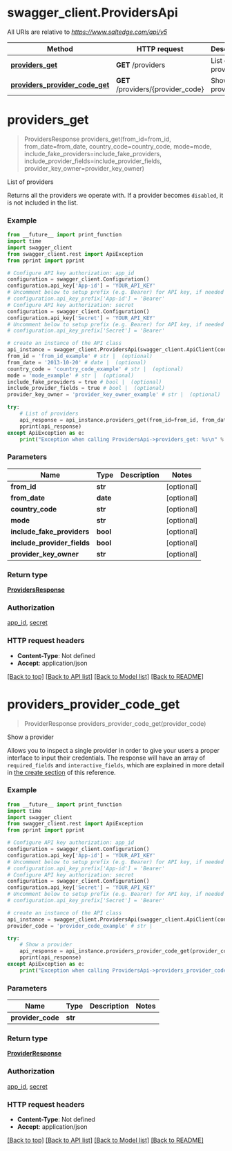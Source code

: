 # swagger_client.ProvidersApi

All URIs are relative to *https://www.saltedge.com/api/v5*

Method | HTTP request | Description
------------- | ------------- | -------------
[**providers_get**](ProvidersApi.md#providers_get) | **GET** /providers | List of providers
[**providers_provider_code_get**](ProvidersApi.md#providers_provider_code_get) | **GET** /providers/{provider_code} | Show a provider

# **providers_get**
> ProvidersResponse providers_get(from_id=from_id, from_date=from_date, country_code=country_code, mode=mode, include_fake_providers=include_fake_providers, include_provider_fields=include_provider_fields, provider_key_owner=provider_key_owner)

List of providers

Returns all the providers we operate with. If a provider becomes `disabled`, it is not included in the list. 

### Example
```python
from __future__ import print_function
import time
import swagger_client
from swagger_client.rest import ApiException
from pprint import pprint

# Configure API key authorization: app_id
configuration = swagger_client.Configuration()
configuration.api_key['App-id'] = 'YOUR_API_KEY'
# Uncomment below to setup prefix (e.g. Bearer) for API key, if needed
# configuration.api_key_prefix['App-id'] = 'Bearer'
# Configure API key authorization: secret
configuration = swagger_client.Configuration()
configuration.api_key['Secret'] = 'YOUR_API_KEY'
# Uncomment below to setup prefix (e.g. Bearer) for API key, if needed
# configuration.api_key_prefix['Secret'] = 'Bearer'

# create an instance of the API class
api_instance = swagger_client.ProvidersApi(swagger_client.ApiClient(configuration))
from_id = 'from_id_example' # str |  (optional)
from_date = '2013-10-20' # date |  (optional)
country_code = 'country_code_example' # str |  (optional)
mode = 'mode_example' # str |  (optional)
include_fake_providers = true # bool |  (optional)
include_provider_fields = true # bool |  (optional)
provider_key_owner = 'provider_key_owner_example' # str |  (optional)

try:
    # List of providers
    api_response = api_instance.providers_get(from_id=from_id, from_date=from_date, country_code=country_code, mode=mode, include_fake_providers=include_fake_providers, include_provider_fields=include_provider_fields, provider_key_owner=provider_key_owner)
    pprint(api_response)
except ApiException as e:
    print("Exception when calling ProvidersApi->providers_get: %s\n" % e)
```

### Parameters

Name | Type | Description  | Notes
------------- | ------------- | ------------- | -------------
 **from_id** | **str**|  | [optional] 
 **from_date** | **date**|  | [optional] 
 **country_code** | **str**|  | [optional] 
 **mode** | **str**|  | [optional] 
 **include_fake_providers** | **bool**|  | [optional] 
 **include_provider_fields** | **bool**|  | [optional] 
 **provider_key_owner** | **str**|  | [optional] 

### Return type

[**ProvidersResponse**](ProvidersResponse.md)

### Authorization

[app_id](../README.md#app_id), [secret](../README.md#secret)

### HTTP request headers

 - **Content-Type**: Not defined
 - **Accept**: application/json

[[Back to top]](#) [[Back to API list]](../README.md#documentation-for-api-endpoints) [[Back to Model list]](../README.md#documentation-for-models) [[Back to README]](../README.md)

# **providers_provider_code_get**
> ProviderResponse providers_provider_code_get(provider_code)

Show a provider

Allows you to inspect a single provider in order to give your users a proper interface to input their credentials. The response will have an array of `required_fields` and `interactive_fields`, which are explained in more detail in [the create section](#connections-create) of this reference. 

### Example
```python
from __future__ import print_function
import time
import swagger_client
from swagger_client.rest import ApiException
from pprint import pprint

# Configure API key authorization: app_id
configuration = swagger_client.Configuration()
configuration.api_key['App-id'] = 'YOUR_API_KEY'
# Uncomment below to setup prefix (e.g. Bearer) for API key, if needed
# configuration.api_key_prefix['App-id'] = 'Bearer'
# Configure API key authorization: secret
configuration = swagger_client.Configuration()
configuration.api_key['Secret'] = 'YOUR_API_KEY'
# Uncomment below to setup prefix (e.g. Bearer) for API key, if needed
# configuration.api_key_prefix['Secret'] = 'Bearer'

# create an instance of the API class
api_instance = swagger_client.ProvidersApi(swagger_client.ApiClient(configuration))
provider_code = 'provider_code_example' # str | 

try:
    # Show a provider
    api_response = api_instance.providers_provider_code_get(provider_code)
    pprint(api_response)
except ApiException as e:
    print("Exception when calling ProvidersApi->providers_provider_code_get: %s\n" % e)
```

### Parameters

Name | Type | Description  | Notes
------------- | ------------- | ------------- | -------------
 **provider_code** | **str**|  | 

### Return type

[**ProviderResponse**](ProviderResponse.md)

### Authorization

[app_id](../README.md#app_id), [secret](../README.md#secret)

### HTTP request headers

 - **Content-Type**: Not defined
 - **Accept**: application/json

[[Back to top]](#) [[Back to API list]](../README.md#documentation-for-api-endpoints) [[Back to Model list]](../README.md#documentation-for-models) [[Back to README]](../README.md)

